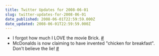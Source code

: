 ```yaml
---
title: Twitter Updates for 2008-06-01
slug: twitter-updates-for-2008-06-01
date_published: 2008-06-01T22:59:59.000Z
date_updated: 2008-06-01T22:59:59.000Z
---
```


- I forgot how much I LOVE the movie Brick. [#](http://twitter.com/joelgoodman/statuses/824328352)
- McDonalds is now claiming to have invented "chicken for breakfast". Don't believe the lie! [#](http://twitter.com/joelgoodman/statuses/824399219)
